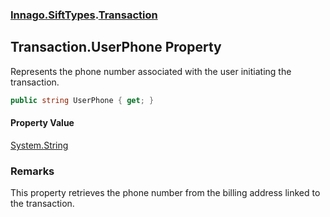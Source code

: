 ### [Innago\.SiftTypes](../index.md 'Innago\.SiftTypes').[Transaction](index.md 'Innago\.SiftTypes\.Transaction')

## Transaction\.UserPhone Property

Represents the phone number associated with the user initiating the transaction\.

```csharp
public string UserPhone { get; }
```

#### Property Value
[System\.String](https://learn.microsoft.com/en-us/dotnet/api/system.string 'System\.String')

### Remarks
This property retrieves the phone number from the billing address linked to the transaction\.